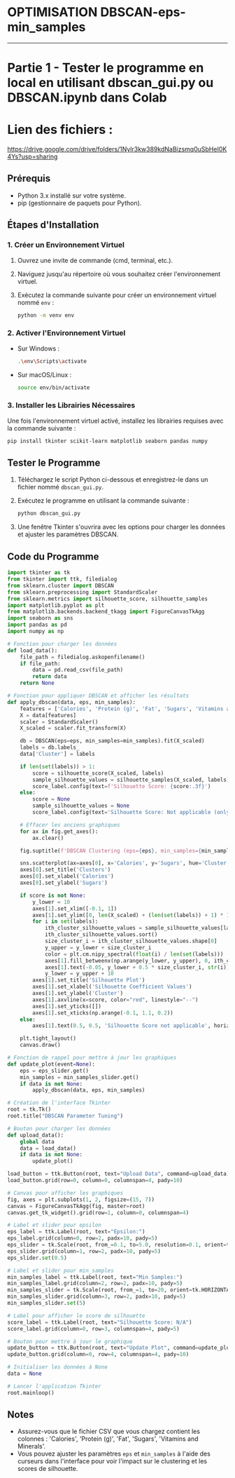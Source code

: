 # OPTIMISATION DBSCAN-eps-min_samples
----
# Partie 1 - Tester le programme en local en utilisant dbscan_gui.py ou DBSCAN.ipynb dans Colab
# Lien des fichiers : 

https://drive.google.com/drive/folders/1Nylr3kw389kdNaBizsmq0uSbHeI0K4Ys?usp=sharing
## Prérequis

- Python 3.x installé sur votre système.
- pip (gestionnaire de paquets pour Python).

## Étapes d'Installation

### 1. Créer un Environnement Virtuel

1. Ouvrez une invite de commande (cmd, terminal, etc.).
2. Naviguez jusqu'au répertoire où vous souhaitez créer l'environnement virtuel.
3. Exécutez la commande suivante pour créer un environnement virtuel nommé `env` :

    ```bash
    python -m venv env
    ```

### 2. Activer l'Environnement Virtuel

- Sur Windows :

    ```bash
    .\env\Scripts\activate
    ```

- Sur macOS/Linux :

    ```bash
    source env/bin/activate
    ```

### 3. Installer les Librairies Nécessaires

Une fois l'environnement virtuel activé, installez les librairies requises avec la commande suivante :

```bash
pip install tkinter scikit-learn matplotlib seaborn pandas numpy
```

## Tester le Programme

1. Téléchargez le script Python ci-dessous et enregistrez-le dans un fichier nommé `dbscan_gui.py`.

2. Exécutez le programme en utilisant la commande suivante :

    ```bash
    python dbscan_gui.py
    ```

3. Une fenêtre Tkinter s'ouvrira avec les options pour charger les données et ajuster les paramètres DBSCAN.

## Code du Programme

```python
import tkinter as tk
from tkinter import ttk, filedialog
from sklearn.cluster import DBSCAN
from sklearn.preprocessing import StandardScaler
from sklearn.metrics import silhouette_score, silhouette_samples
import matplotlib.pyplot as plt
from matplotlib.backends.backend_tkagg import FigureCanvasTkAgg
import seaborn as sns
import pandas as pd
import numpy as np

# Fonction pour charger les données
def load_data():
    file_path = filedialog.askopenfilename()
    if file_path:
        data = pd.read_csv(file_path)
        return data
    return None

# Fonction pour appliquer DBSCAN et afficher les résultats
def apply_dbscan(data, eps, min_samples):
    features = ['Calories', 'Protein (g)', 'Fat', 'Sugars', 'Vitamins and Minerals']
    X = data[features]
    scaler = StandardScaler()
    X_scaled = scaler.fit_transform(X)

    db = DBSCAN(eps=eps, min_samples=min_samples).fit(X_scaled)
    labels = db.labels_
    data['Cluster'] = labels

    if len(set(labels)) > 1:
        score = silhouette_score(X_scaled, labels)
        sample_silhouette_values = silhouette_samples(X_scaled, labels)
        score_label.config(text=f'Silhouette Score: {score:.3f}')
    else:
        score = None
        sample_silhouette_values = None
        score_label.config(text='Silhouette Score: Not applicable (only one cluster)')

    # Effacer les anciens graphiques
    for ax in fig.get_axes():
        ax.clear()

    fig.suptitle(f'DBSCAN Clustering (eps={eps}, min_samples={min_samples})', fontsize=16)

    sns.scatterplot(ax=axes[0], x='Calories', y='Sugars', hue='Cluster', data=data, palette='viridis', legend='full')
    axes[0].set_title('Clusters')
    axes[0].set_xlabel('Calories')
    axes[0].set_ylabel('Sugars')

    if score is not None:
        y_lower = 10
        axes[1].set_xlim([-0.1, 1])
        axes[1].set_ylim([0, len(X_scaled) + (len(set(labels)) + 1) * 10])
        for i in set(labels):
            ith_cluster_silhouette_values = sample_silhouette_values[labels == i]
            ith_cluster_silhouette_values.sort()
            size_cluster_i = ith_cluster_silhouette_values.shape[0]
            y_upper = y_lower + size_cluster_i
            color = plt.cm.nipy_spectral(float(i) / len(set(labels)))
            axes[1].fill_betweenx(np.arange(y_lower, y_upper), 0, ith_cluster_silhouette_values, facecolor=color, edgecolor=color, alpha=0.7)
            axes[1].text(-0.05, y_lower + 0.5 * size_cluster_i, str(i))
            y_lower = y_upper + 10
        axes[1].set_title('Silhouette Plot')
        axes[1].set_xlabel('Silhouette Coefficient Values')
        axes[1].set_ylabel('Cluster')
        axes[1].axvline(x=score, color="red", linestyle="--")
        axes[1].set_yticks([])
        axes[1].set_xticks(np.arange(-0.1, 1.1, 0.2))
    else:
        axes[1].text(0.5, 0.5, 'Silhouette Score not applicable', horizontalalignment='center', verticalalignment='center', transform=axes[1].transAxes)

    plt.tight_layout()
    canvas.draw()

# Fonction de rappel pour mettre à jour les graphiques
def update_plot(event=None):
    eps = eps_slider.get()
    min_samples = min_samples_slider.get()
    if data is not None:
        apply_dbscan(data, eps, min_samples)

# Création de l'interface Tkinter
root = tk.Tk()
root.title("DBSCAN Parameter Tuning")

# Bouton pour charger les données
def upload_data():
    global data
    data = load_data()
    if data is not None:
        update_plot()

load_button = ttk.Button(root, text="Upload Data", command=upload_data)
load_button.grid(row=0, column=0, columnspan=4, pady=10)

# Canvas pour afficher les graphiques
fig, axes = plt.subplots(1, 2, figsize=(15, 7))
canvas = FigureCanvasTkAgg(fig, master=root)
canvas.get_tk_widget().grid(row=1, column=0, columnspan=4)

# Label et slider pour epsilon
eps_label = ttk.Label(root, text="Epsilon:")
eps_label.grid(column=0, row=2, padx=10, pady=5)
eps_slider = tk.Scale(root, from_=0.1, to=5.0, resolution=0.1, orient=tk.HORIZONTAL)
eps_slider.grid(column=1, row=2, padx=10, pady=5)
eps_slider.set(0.5)

# Label et slider pour min_samples
min_samples_label = ttk.Label(root, text="Min Samples:")
min_samples_label.grid(column=2, row=2, padx=10, pady=5)
min_samples_slider = tk.Scale(root, from_=1, to=20, orient=tk.HORIZONTAL)
min_samples_slider.grid(column=3, row=2, padx=10, pady=5)
min_samples_slider.set(5)

# Label pour afficher le score de silhouette
score_label = ttk.Label(root, text="Silhouette Score: N/A")
score_label.grid(column=0, row=3, columnspan=4, pady=5)

# Bouton pour mettre à jour le graphique
update_button = ttk.Button(root, text="Update Plot", command=update_plot)
update_button.grid(column=0, row=4, columnspan=4, pady=10)

# Initialiser les données à None
data = None

# Lancer l'application Tkinter
root.mainloop()
```

## Notes

- Assurez-vous que le fichier CSV que vous chargez contient les colonnes : 'Calories', 'Protein (g)', 'Fat', 'Sugars', 'Vitamins and Minerals'.
- Vous pouvez ajuster les paramètres `eps` et `min_samples` à l'aide des curseurs dans l'interface pour voir l'impact sur le clustering et les scores de silhouette.

